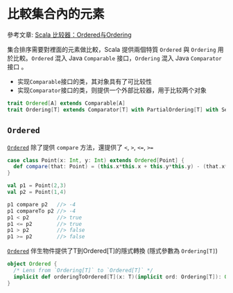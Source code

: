 # 比較集合內的元素

參考文章: [Scala 比较器：Ordered与Ordering](http://www.doc00.com/doc/10010048t)

集合排序需要對裡面的元素做比較，Scala 提供兩個特質 `Ordered` 與 `Ordering` 用於比較。`Ordered` 混入 Java `Comparable` 接口，`Ordering` 混入 Java `Comparator` 接口
。
- 实现`Comparable`接口的类，其对象具有了可比较性
- 实现`Comparator`接口的类，则提供一个外部比较器，用于比较两个对象

```scala
trait Ordered[A] extends Comparable[A]
trait Ordering[T] extends Comparator[T] with PartialOrdering[T] with Serializable
```

## `Ordered`
[`Ordered`](http://www.scala-lang.org/api/current/index.html#scala.math.Ordered) 除了提供 `compare` 方法，還提供了 `<`, `>`, `<=`, `>=`

```scala
case class Point(x: Int, y: Int) extends Ordered[Point] {
  def compare(that: Point) = (this.x*this.x + this.y*this.y) - (that.x*that.x + that.y*that.y)
}

val p1 = Point(2,3)
val p2 = Point(1,4)

p1 compare p2   //> -4
p1 compareTo p2 //> -4
p1 < p2         //> true
p1 <= p2        //> true
p1 > p2         //> false
p1 >= p2        //> false
```

[`Ordered`](http://www.scala-lang.org/api/current/index.html#scala.math.Ordered$) 伴生物件提供了T到Ordered[T]的隱式轉換 (隱式參數為 `Ordering[T]`)
```scala
object Ordered {
  /* Lens from `Ordering[T]` to `Ordered[T]` */
  implicit def orderingToOrdered[T](x: T)(implicit ord: Ordering[T]): Ordered[T] = new Ordered[T] { defcompare(that: T): Int = ord.compare(x, that) }
}
```
